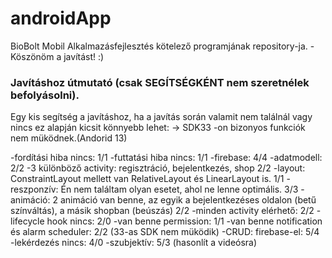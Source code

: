 # androidApp
BioBolt
Mobil Alkalmazásfejlesztés kötelező programjának repository-ja.
-Köszönöm a javítást! :)

### Javításhoz útmutató (csak SEGÍTSÉGKÉNT nem szeretnélek befolyásolni).

Egy kis segítség a javításhoz, ha a javítás során valamit nem találnál vagy nincs ez alapján kicsit könnyebb lehet:
-> SDK33 -on bizonyos funkciók nem müködnek.(Andorid 13)

-fordítási hiba nincs: 1/1
-futtatási hiba nincs: 1/1
-firebase: 4/4
-adatmodell: 2/2
-3 különböző activity: regisztráció, bejelentkezés, shop 2/2
-layout: ConstraintLayout mellett van RelativeLayout és LinearLayout is. 1/1
-reszponzív: Én nem találtam olyan esetet, ahol ne lenne optimális. 3/3
-animáció: 2 animáció van benne, az egyik a bejelentkezéses oldalon (betű színváltás), a másik shopban (beúszás) 2/2
-minden activity elérhető: 2/2
-lifecycle hook nincs: 2/0
-van benne permission: 1/1
-van benne notification és alarm scheduler: 2/2 (33-as SDK nem müködik)
-CRUD: firebase-el: 5/4
-lekérdezés nincs: 4/0
-szubjektív: 5/3 (hasonlít a videósra)




